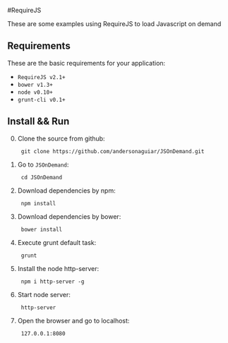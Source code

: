 #RequireJS

These are some examples using RequireJS to load Javascript on demand


## Requirements

These are the basic requirements for your application:

* ```RequireJS v2.1+```
* ```bower v1.3+```
* ```node v0.10+```
* ```grunt-cli v0.1+```


## Install && Run

0. Clone the source from github:

        git clone https://github.com/andersonaguiar/JSOnDemand.git

0. Go to `JSOnDemand`:

		cd JSOnDemand

0. Download dependencies by npm:

		npm install

0. Download dependencies by bower:

		bower install
		
0. Execute grunt default task:

		grunt

0. Install the node http-server:

		npm i http-server -g

0. Start node server:

		http-server

0. Open the browser and go to localhost:

		127.0.0.1:8080


